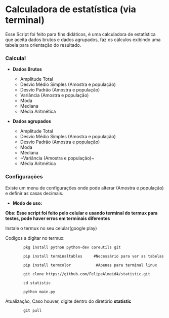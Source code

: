 # Calculadora de estatística (via terminal) #

Esse Script foi feito para fins didáticos, é uma calculadora de estatística que aceita dados brutos e dados agrupados,
 faz os cálculos exibindo uma tabela para orientação do resultado.


### Calcula! ###

 - **Dados Brutos**
   - Amplitude Total
   - Desvio Médio Simples (Amostra e população)
   - Desvio Padrão (Amostra e população)
   - Variância (Amostra e população)
   - Moda
   - Mediana
   - Média Aritmética
 
 - **Dados agrupados**
   - Amplitude Total 
   - Desvio Médio Simples (Amostra e população)
   - Desvio Padrão (Amostra e população)
   - Moda
   - Mediana
   - ~Variância (Amostra e população)~
   - Média Aritmética
   

### Configurações ###
Existe um menu de configurações onde pode alterar (Amostra e população) e definir as casas decimais.


- **Modo de uso:**

 **Obs: Esse script foi feito pelo celular e usando terminal do termux para testes, pode haver erros em terminais diferentes**

Instale o termux no seu celular(google play)

Codigos a digitar no termux:
			
			pkg install python python-dev coreutils git
			
			pip install terminaltables     #Necessário para ver as tabelas
			
			pip install termcolor  			#Apenas para terminal linux
			
			git clone https://github.com/FelipeAlmeid4/statistic.git
			
			cd statistic
			
			python main.py

Atualização, Caso houver, digite dentro do diretório **statistic**
		
			git pull

